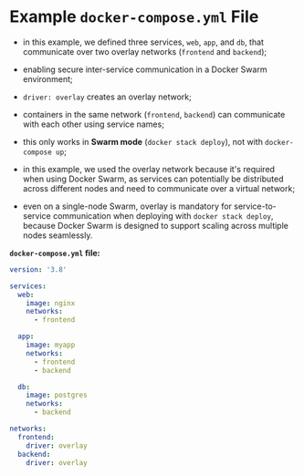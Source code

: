 # Example `docker-compose.yml` File

- in this example, we defined three services, `web`, `app`, and `db`, that communicate over two overlay networks (`frontend` and `backend`);
- enabling secure inter-service communication in a Docker Swarm environment;
- `driver: overlay` creates an overlay network;


- containers in the same network (`frontend`, `backend`) can communicate with each other using service names;
- this only works in **Swarm mode** (`docker stack deploy`), not with `docker-compose up`;
- in this example, we used the overlay network because it's required when using Docker Swarm, as services can potentially be distributed across different nodes and need to communicate over a virtual network;


- even on a single-node Swarm, overlay is mandatory for service-to-service communication when deploying with `docker stack deploy`, because Docker Swarm is designed to support scaling across multiple nodes seamlessly.

**`docker-compose.yml` file:**

```yaml
version: '3.8'

services:
  web:
    image: nginx
    networks:
      - frontend

  app:
    image: myapp
    networks:
      - frontend
      - backend

  db:
    image: postgres
    networks:
      - backend

networks:
  frontend:
    driver: overlay
  backend:
    driver: overlay
```
